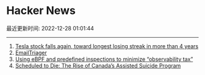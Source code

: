 # Hacker News

最近更新时间: 2022-12-28 01:01:44

--- 
1. [Tesla stock falls again, toward longest losing streak in more than 4 years](https://www.marketwatch.com/story/tesla-stock-falls-again-toward-longest-losing-streak-in-more-than-4-years-01672140610) 
2. [EmailTriager](https://www.emailtriager.com/) 
3. [Using eBPF and predefined inspections to minimize “observability tax”](https://coroot.com/blog/minimizing-observability-tax) 
4. [Scheduled to Die: The Rise of Canada’s Assisted Suicide Program](https://www.thefp.com/p/scheduled-to-die-the-rise-of-canadas) 

